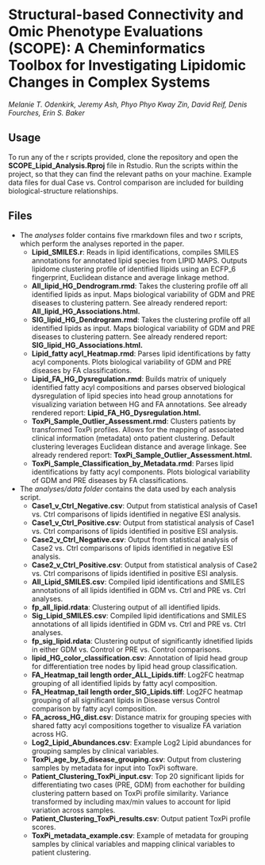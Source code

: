 # Structural-based Connectivity and Omic Phenotype Evaluations (SCOPE): A Cheminformatics Toolbox for Investigating Lipidomic Changes in Complex Systems 
*Melanie T. Odenkirk, Jeremy Ash, Phyo Phyo Kway Zin, David Reif, Denis Fourches, Erin S. Baker*

## Usage
To run any of the r scripts provided, clone the repository and open the **SCOPE_Lipid_Analysis.Rproj** file in Rstudio.
Run the scripts within the project, so that they can find the relevant paths on your machine. Example data files for dual Case vs. Control comparison are included for building biological-structure relationships.


## Files

* The *analyses* folder contains five rmarkdown files and two r scripts, which perform the analyses reported in the paper.
	* **Lipid_SMILES.r**: Reads in lipid identifications, compiles SMILES annotations for annotated lipid species from LIPID MAPS. Outputs lipidome clustering profile of identified
llipids using an ECFP_6 fingerprint, Euclidean distance and average linkage method. 
	* **All_lipid_HG_Dendrogram.rmd**: Takes the clustering profile off all identified lipids as input. Maps biological variability of GDM and PRE diseases to clustering pattern. See already rendered report: **All_lipid_HG_Associations.html.**
	* **SIG_lipid_HG_Dendrogram.rmd**: Takes the clustering profile off all identified lipids as input. Maps biological variability of GDM and PRE diseases to clustering pattern. See already rendered report: **SIG_lipid_HG_Associations.html.**
	* **Lipid_fatty acyl_Heatmap.rmd**: Parses lipid identifications by fatty acyl components. Plots biological variability of GDM and PRE diseases by FA classifications.
	* **Lipid_FA_HG_Dysregulation.rmd**: Builds matrix of uniquely identified fatty acyl compositions and parses observed biological dysregulation of lipid species into head group annotations for visualizing variation between HG and FA annotations. See already rendered report: **Lipid_FA_HG_Dysregulation.html.**
	* **ToxPi_Sample_Outlier_Assessment.rmd**: Clusters patients by transformed ToxPi profiles. Allows for the mapping of associated clinical information (metadata) onto patient clustering. Default clustering leverages Euclidean distance and average linkage. See already rendered report: **ToxPi_Sample_Outlier_Assessment.html.**
	* **ToxPi_Sample_Classification_by_Metadata.rmd**: Parses lipid identifications by fatty acyl components. Plots biological variability of GDM and PRE diseases by FA classifications. 
* The *analyses/data folder* contains the data used by each analysis script.
	* **Case1_v_Ctrl_Negative.csv**: Output from statistical analysis of Case1 vs. Ctrl comparisons of lipids identified in negative ESI analysis.
	* **Case1_v_Ctrl_Positive.csv**: Output from statistical analysis of Case1 vs. Ctrl comparisons of lipids identified in positive ESI analysis.
	* **Case2_v_Ctrl_Negative.csv**: Output from statistical analysis of Case2 vs. Ctrl comparisons of lipids identified in negative ESI analysis.
	* **Case2_v_Ctrl_Positive.csv**: Output from statistical analysis of Case2 vs. Ctrl comparisons of lipids identified in positive ESI analysis.
	* **All_Lipid_SMILES.csv**: Compiled lipid identifications and SMILES annotations of all lipids identified in GDM vs. Ctrl and PRE vs. Ctrl analyses.
	* **fp_all_lipid.rdata**: Clustering output of all identified lipids. 
	* **Sig_Lipid_SMILES.csv**: Compiled lipid identifications and SMILES annotations of all lipids identified in GDM vs. Ctrl and PRE vs. Ctrl analyses.
	* **fp_sig_lipid.rdata**: Clustering output of significantly idnetified lipids in either GDM vs. Control or PRE vs. Control comparisons. 
	* **lipid_HG_color_classification.csv**: Annotation of lipid head group for differentiation tree nodes by lipid head group classification. 
	* **FA_Heatmap_tail length order_ALL_Lipids.tiff**: Log2FC heatmap grouping of all identified lipids by fatty acyl composition.
	* **FA_Heatmap_tail length order_SIG_Lipids.tiff**: Log2FC heatmap grouping of all significant lipids in Disease versus Control comparison by fatty acyl composition.
	* **FA_across_HG_dist.csv**: Distance matrix for grouping species with shared fatty acyl compositions together to visualize FA variation across HG. 
	* **Log2_Lipid_Abundances.csv**: Example Log2 Lipid abundances for grouping samples by clinical variables.
	* **ToxPi_age_by_5_disease_grouping.csv**: Output from clustering samples by metadata for input into ToxPi software.
	* **Patient_Clustering_ToxPi_input.csv**: Top 20 significant lipids for differentiating two cases (PRE, GDM) from eachother for building clustering pattern based on ToxPi profile similarity. Variance transformed by including max/min values to account for lipid variation across samples. 
	* **Patient_Clustering_ToxPi_results.csv**: Output patient ToxPi profile scores.
	* **ToxPi_metadata_example.csv**: Example of metadata for grouping samples by clinical variables and mapping clinical variables to patient clustering. 
